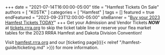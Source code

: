 +++
date = "2021-07-14T16:00:00-05:00"
title = "Hamfest Tickets On Sale"
authors = [ "K0STK" ]
categories = [ "Hamfest" ]
tags = []
featured = true
endFeatured = "2023-09-23T12:00:00-05:00"
siteBanner = "[Buy your 2023 Hamfest Tickets TODAY](https://tickets.rrra.org)"
+++
Get your Admission and Vendor Tickets ***NOW*** at
[tickets.rrra.org](https://tickets.rrra.org)
to skip the ticket table line or reserve your flea market tables for the 2023
RRRA Hamfest and Dakota Division Convention!

Visit [hamfest.rrra.org](https://hamfest.rrra.org/2023) and our
[ticketing page]({{< relref "/hamfest-guide/ticketing.md" >}})
for more information.
<!--more-->

